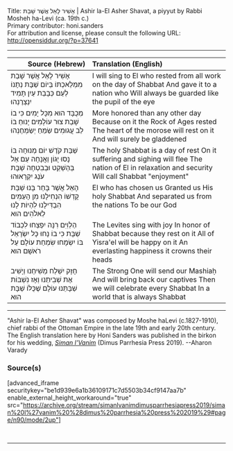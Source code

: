 <html>
<head></head>
<body>
Title: אָשִׁיר לָאֵל אֲשֶׁר שָׁבַת | Ashir la-El Asher Shavat, a piyyut by Rabbi Mosheh ha-Levi (ca. 19th c.)<br />
Primary contributor: honi.sanders<br />
For attribution and license, please consult the following URL: <a href="http://opensiddur.org/?p=37641">http://opensiddur.org/?p=37641</a>
<p />
<hr />

<table style="margin-left: auto;margin-right: auto;" class="draggable">
<thead><tr><th id="x" style="text-align: right;">Source (Hebrew)</th><th style="text-align: left;">Translation (English)</th></tr></thead>
<tbody>
<tr><td style="vertical-align:top;">
<div class="liturgy"><span lang="he">
אָשִׁיר לָאֵל אֲשֶׁר שָׁבַת
מִמְּלַאכְתּוֹ בְּיוֹם שַׁבָּת
נְתָנוֹ לְעַם כְּבָבַת
עַיִן תָּמִיד 
יִנְצְרֶנְהוּ
</span></div></td>

<td style="vertical-align:top;">
<div class="english">
I will sing to El who rested 
from all work on the day of Shabbat
And gave it to a nation who
Will always be guarded 
like the pupil of the eye
</div></td></tr>


<tr><td style="vertical-align:top;">
<div class="liturgy"><span lang="he">
מְכֻבָּד הוּא מִכָּל יָמִים
כִּי בוֹ שָׁבַת צוּר עוֹלָמִים
יָנוּחַ בּוֹ לֵב עֲגוּמִים
שַׂמֵּחַ יְשַׂמְּחֶנְהוּ
</span></div></td>

<td style="vertical-align:top;">
<div class="english">
More honored than any other day
Because on it the Rock of Ages rested
The heart of the morose will rest on it
And will surely be gladdened
</div></td></tr>


<tr><td style="vertical-align:top;">
<div class="liturgy"><span lang="he">
שַׁבַּת קֹדֶשׁ יוֹם מְנוּחָה
בּוֹ נָסוּ יָגוֹן וַאֲנָחָה
עַם אֵל בְּהַשְׁקֵט 
וּבְבִטְחָה
שַׁבָּת עֹנֶג יִקְרָאוּהוּ
</span></div></td>

<td style="vertical-align:top;">
<div class="english">
The holy Shabbat is a day of rest
On it suffering and sighing will flee
The nation of El in relaxation 
and security
Will call Shabbat "enjoyment"
</div></td></tr>


<tr><td style="vertical-align:top;">
<div class="liturgy"><span lang="he">
הָאֵל אֲשֶׁר בָּחַר בָּנוּ
שַׁבַּת קָדְשׁוֹ הִנְחִילָנוּ
מִן הָעַמִּים הִבְדִּילָנוּ
לִהְיוֹת לָנוּ לֵאלֹהִים הוּא
</span></div></td>

<td style="vertical-align:top;">
<div class="english">
El who has chosen us
Granted us His holy Shabbat
And separated us from the nations
To be our God
</div></td></tr>


<tr><td style="vertical-align:top;">
<div class="liturgy"><span lang="he">
הַלְוִיִּם רִנָּה יִפְצְחוּ
לִכְבוֹד שַׁבָּת כִּי בוֹ נָחוּ
כָּל יִשְׂרָאֵל בּוֹ יִשְׂמָחוּ
שִׂמְחַת עוֹלָם 
עַל רֹאשָׁם הוּא
</span></div></td>

<td style="vertical-align:top;">
<div class="english">
The Levites sing with joy
In honor of Shabbat because they rest on it
All of Yisra'el will be happy on it
An everlasting happiness 
it crowns their heads
</div></td></tr>


<tr><td style="vertical-align:top;">
<div class="liturgy"><span lang="he">
חָזָק יִשְׁלַח מְשִׁיחֵנוּ
וְיָשִׁיב אֶת שְׁבִיתֵנוּ
וְאָז נִשְׁבּוֹת שַׁבָּתֵּנוּ
עוֹלָם שֶׁכֻּלּוֹ שַׁבָּת הוּא
</span></div></td>

<td style="vertical-align:top;">
<div class="english">
The Strong One will send our Mashiaḥ
And will bring back our captives
Then we will celebrate every Shabbat
In a world that is always Shabbat
</div></td></tr>
</tbody></table>

<hr />

"Ashir la-El Asher Shavat" was composed by Moshe haLevi (c.1827-1910), chief rabbi of the Ottoman Empire in the late 19th and early 20th century. The English translation here by Honi Sanders was published in the birkon for his wedding, <em><a href="http://opensiddur.org/?p=25938">Siman l'Vanim</a></em> (Dimus Parrhesia Press 2019). --Aharon Varady


<h3>Source(s)</h3>

[advanced_iframe securitykey="be1d939e6a1b36109171c7d5503b34cf9147aa7b" enable_external_height_workaround="true" src="https://archive.org/stream/simanlvanimdimusparrhesiapress2019/siman%20l%27vanim%20%28dimus%20parrhesia%20press%202019%29#page/n90/mode/2up"]

&nbsp;

<hr />

&nbsp;



</body>
</html>